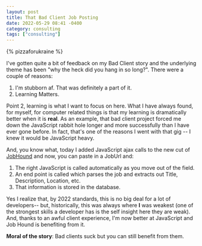 ```yaml
---
layout: post
title: That Bad Client Job Posting
date: 2022-05-29 08:41 -0400
category: consulting
tags: ["consulting"]
---
```

{% pizzaforukraine  %}

I've gotten quite a bit of feedback on my Bad Client story and the underlying theme has been "why the heck did you hang in so long?".  There were a couple of reasons:

1. I'm stubborn af.  That was definitely a part of it.
2. Learning Matters.

Point 2, learning is what I want to focus on here.  What I have always found, for myself, for computer related things is that my learning is dramatically better when it is **real**.  As an example, that bad client project forced me down the JavaScript rabbit hole longer and more successfully than I have ever gone before.  In fact, that's one of the reasons I went with that gig -- I knew it would be JavaScript heavy.

And, you know what, today I added JavaScript ajax calls to the new cut of [JobHound](https://www.jobhound.io) and now, you can paste in a JobUrl and: 

1. The right JavaScript is called automatically as you move out of the field.
2. An end point is called which parses the job and extracts out Title, Description, Location, etc.
3. That information is stored in the database.

Yes I realize that, by 2022 standards, this is no big deal for a lot of developers-- but, historically, this was always where **I** was weakest (one of the strongest skills a developer has is the self insight here they are weak).  And, thanks to an awful client experience, I'm now better at JavaScript and Job Hound is benefiting from it.

**Moral of the story**: Bad clients suck but you can still benefit from them.